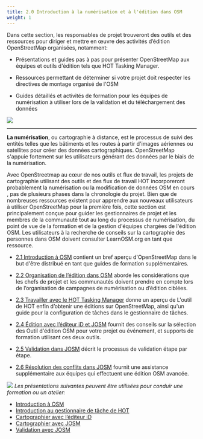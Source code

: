 ```yaml
---
title: 2.0 Introduction à la numérisation et à l'édition dans OSM
weight: 1
---
```


Dans cette section, les responsables de projet trouveront des outils et des ressources pour diriger et mettre en œuvre des activités d’édition OpenStreetMap organisées, notamment:

* Présentations et guides pas à pas pour présenter OpenStreetMap aux équipes et outils d'édition tels que HOT Tasking Manager.
* Ressources permettant de déterminer si votre projet doit respecter les directives de montage organisé de l'OSM

* Guides détaillés et activités de formation pour les équipes de numérisation à utiliser lors de la validation et du téléchargement des données

![](/images/digitization-and-editing/DSC03241.jpg)

***

**La numérisation**, ou cartographie à distance, est le processus de suivi des entités telles que les bâtiments et les routes à partir d'images aériennes ou satellites pour créer des données cartographiques. OpenStreetMap s'appuie fortement sur les utilisateurs générant des données par le biais de la numérisation. <br>

Avec OpenStreetmap au cœur de nos outils et flux de travail, les projets de cartographie utilisant des outils et des flux de travail HOT incorporeront probablement la numérisation ou la modification de données OSM en cours , pas de plusieurs phases dans la chronologie du projet. Bien que de nombreuses ressources existent pour apprendre aux nouveaux utilisateurs à utiliser OpenStreetMap pour la première fois, cette section est principalement conçue pour guider les gestionnaires de projet et les membres de la communauté tout au long du processus de numérisation, du point de vue de la formation et de la gestion d'équipes chargées de l'édition OSM. Les utilisateurs à la recherche de conseils sur la cartographie des personnes dans OSM doivent consulter LearnOSM.org en tant que ressource.
<br>

*  [2.1 Introduction à OSM](https://hotosm.github.io/toolbox/fr/pages/digitization-and-editing/2.1_introduction_to_openstreetmap/) contient un bref aperçu d'OpenStreetMap dans le but d'être distribué en tant que guides de formation supplémentaires.
 

*  [2.2 Organisation de l’édition dans OSM](https://hotosm.github.io/toolbox/fr/pages/digitization-and-editing/2.2_organized_osm_editing/) aborde les considérations que les chefs de projet et les communautés doivent prendre en compte lors de l’organisation de campagnes de numérisation ou d’édition ciblées.

*  [2.3 Travailler avec le HOT Tasking Manager](https://hotosm.github.io/toolbox/fr/pages/digitization-and-editing/2.3-working-with-the-hot-tasking-manager/) donne un aperçu de L'outil de HOT enfin d’obtenir une éditions sur OpenStreetMap, ainsi qu'un guide pour la configuration de tâches dans le gestionnaire de tâches.

*  [2.4 Édition avec l’éditeur iD et JOSM](https://hotosm.github.io/toolbox/fr/pages/digitization-and-editing/2.4-editing-with-id-and-josm/) fournit des conseils sur la sélection des Outil d'édition OSM pour votre projet ou événement, et supports de formation utilisant ces deux outils.

*  [2.5 Validation dans JOSM](https://hotosm.github.io/toolbox/fr/pages/digitization-and-editing/2.5_validating_with_josm/) décrit le processus de validation étape par étape.

*  [2.6 Résolution des conflits dans JOSM](https://hotosm.github.io/toolbox/fr/pages/digitization-and-editing/2.6-data-conflict-in-josm/) fournit une assistance supplémentaire aux équipes qui effectuent une édition OSM avancée.

![](/images/fr_guide_icons/fr_training_presentations_wide.PNG)
*Les présentations suivantes peuvent être utilisées pour conduir une formation ou un atelier:*
	 	 
*  [Introduction à OSM](https://docs.google.com/presentation/d/1S_RfToWFQY6fYqKJANIVFwM8_P-e1tZv9aMRZCVSBjI/edit?usp=sharing)
*  [Introduction au gestionnaire de tâche de HOT ](https://docs.google.com/presentation/d/1DxdkEA_C4Va729RIoFRyZd0NnVMXTGwK-Oncjia-UWk/edit#slide=id.g51d3d58777_0_444)
*  [Cartographier avec l’éditeur iD ](https://docs.google.com/presentation/d/1hGqAyHSWYERS9K5NRLPhIwbeMqQXFHFIfrGhIdeAKxc/edit?usp=sharing)
*  [Cartographier avec JOSM](https://docs.google.com/presentation/d/1nLs1JA-nlmqWA2vIr9ZsoDcg8wjsoc5nv1QMK9GT8KI/edit?usp=sharing)
*  [Validation avec JOSM](https://docs.google.com/presentation/d/1p2lJJluFv25qIXTE8qTzHJQW5QNbWr6sULJ7N-gjTx4/edit?usp=sharing)


